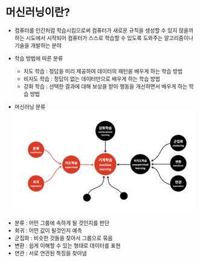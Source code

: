 # 머신러닝이란?

* 컴퓨터를 인간처럼 학습시킴으로써 컴퓨터가 새로운 규칙을 생성할 수 있지 않을까 하는 시도에서 시작되어 컴퓨터가 스스로 학습할 수 있도록 도와주는 알고리즘이나 기술을 개발하는 분야

* 학습 방법에 따른 분류
    * 지도 학습 : 정답을 미리 제공하여 데이터의 패턴을 배우게 하는 학습 방법
    * 비지도 학습 : 정답이 없는 데이터만으로 배우게 하는 학습 방법
    * 강화 학습 : 선택한 결과에 대해 보상을 받아 행동을 개선하면서 배우게 하는 학습 방법

* 머신러닝 분류
![Alt text](image.png)
 - 분류 : 어떤 그룹에 속하게 될 것인지를 판단
 - 회귀 : 어떤 값이 될것인지 예측
 - 군집화 : 비슷한 것들을 찾아서 그룹으로 묶음
 - 변환 : 쉽게 이해할 수 있는 형태로 데이터를 표현
 - 연관 : 서로 연관된 특징을 찾아냄